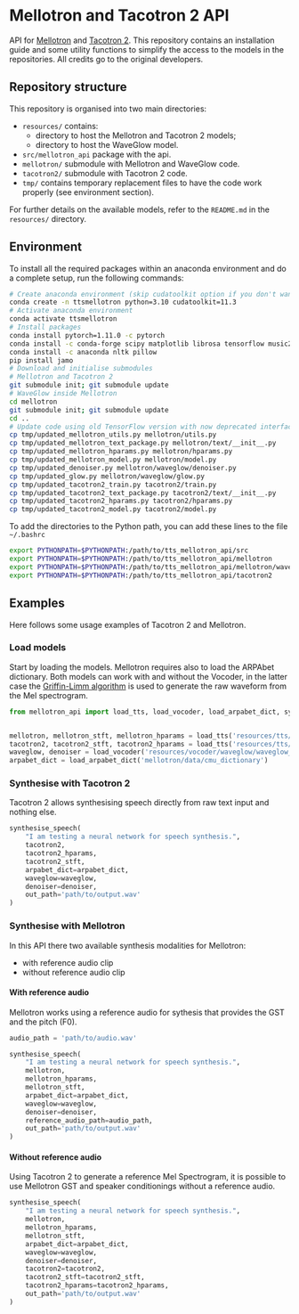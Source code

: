 # Mellotron and Tacotron 2 API

API for [Mellotron](https://github.com/NVIDIA/mellotron) and [Tacotron 2](https://github.com/NVIDIA/tacotron2).
This repository contains an installation guide and some utility functions to simplify the access to the models in the repositories.
All credits go to the original developers.

## Repository structure

This repository is organised into two main directories:

- `resources/` contains:
    - directory to host the Mellotron and Tacotron 2 models;
    - directory to host the WaveGlow model.
- `src/mellotron_api` package with the api.
- `mellotron/` submodule with Mellotron and WaveGlow code.
- `tacotron2/` submodule with Tacotron 2 code.
- `tmp/` contains temporary replacement files to have the code work properly (see environment section).

For further details on the available models, refer to the `README.md` in the `resources/` directory.

## Environment

To install all the required packages within an anaconda environment and do a complete setup, run the following commands:

```bash
# Create anaconda environment (skip cudatoolkit option if you don't want to use the GPU)
conda create -n ttsmellotron python=3.10 cudatoolkit=11.3
# Activate anaconda environment
conda activate ttsmellotron
# Install packages
conda install pytorch=1.11.0 -c pytorch
conda install -c conda-forge scipy matplotlib librosa tensorflow music21 inflect tensorboard tensorboardx unidecode
conda install -c anaconda nltk pillow
pip install jamo
# Download and initialise submodules
# Mellotron and Tacotron 2
git submodule init; git submodule update
# WaveGlow inside Mellotron
cd mellotron
git submodule init; git submodule update
cd ..
# Update code using old TensorFlow version with now deprecated interfaces
cp tmp/updated_mellotron_utils.py mellotron/utils.py
cp tmp/updated_mellotron_text_package.py mellotron/text/__init__.py
cp tmp/updated_mellotron_hparams.py mellotron/hparams.py
cp tmp/updated_mellotron_model.py mellotron/model.py
cp tmp/updated_denoiser.py mellotron/waveglow/denoiser.py
cp tmp/updated_glow.py mellotron/waveglow/glow.py
cp tmp/updated_tacotron2_train.py tacotron2/train.py
cp tmp/updated_tacotron2_text_package.py tacotron2/text/__init__.py
cp tmp/updated_tacotron2_hparams.py tacotron2/hparams.py
cp tmp/updated_tacotron2_model.py tacotron2/model.py
```

To add the directories to the Python path, you can add these lines to the file `~/.bashrc`

```bash
export PYTHONPATH=$PYTHONPATH:/path/to/tts_mellotron_api/src
export PYTHONPATH=$PYTHONPATH:/path/to/tts_mellotron_api/mellotron
export PYTHONPATH=$PYTHONPATH:/path/to/tts_mellotron_api/mellotron/waveglow
export PYTHONPATH=$PYTHONPATH:/path/to/tts_mellotron_api/tacotron2
```

## Examples

Here follows some usage examples of Tacotron 2 and Mellotron.

### Load models

Start by loading the models.
Mellotron requires also to load the ARPAbet dictionary.
Both models can work with and without the Vocoder, in the latter case the [Griffin-Limm algorithm](https://paperswithcode.com/method/griffin-lim-algorithm) is used to generate the raw waveform from the Mel spectrogram.

```python
from mellotron_api import load_tts, load_vocoder, load_arpabet_dict, synthesise_speech


mellotron, mellotron_stft, mellotron_hparams = load_tts('resources/tts/mellotron/mellotron_libritts.pt')
tacotron2, tacotron2_stft, tacotron2_hparams = load_tts('resources/tts/tacotron_2/tacotron2_statedict.pt', model='tacotron2')
waveglow, denoiser = load_vocoder('resources/vocoder/waveglow/waveglow_256channels_universal_v4.pt')
arpabet_dict = load_arpabet_dict('mellotron/data/cmu_dictionary')
```

### Synthesise with Tacotron 2

Tacotron 2 allows synthesising speech directly from raw text input and nothing else.

```python
synthesise_speech(
    "I am testing a neural network for speech synthesis.", 
    tacotron2,
    tacotron2_hparams,
    tacotron2_stft,
    arpabet_dict=arpabet_dict,
    waveglow=waveglow,
    denoiser=denoiser,
    out_path='path/to/output.wav'
)
```

### Synthesise with Mellotron

In this API there two available synthesis modalities for Mellotron:
- with reference audio clip
- without reference audio clip

#### With reference audio

Mellotron works using a reference audio for sythesis that provides the GST and the pitch (F0).

```python
audio_path = 'path/to/audio.wav'

synthesise_speech(
    "I am testing a neural network for speech synthesis.", 
    mellotron,
    mellotron_hparams,
    mellotron_stft,
    arpabet_dict=arpabet_dict,
    waveglow=waveglow,
    denoiser=denoiser,
    reference_audio_path=audio_path,
    out_path='path/to/output.wav'
)
```

#### Without reference audio

Using Tacotron 2 to generate a reference Mel Spectrogram, it is possible to use Mellotron GST and speaker conditionings without a reference audio.

```python
synthesise_speech(
    "I am testing a neural network for speech synthesis.", 
    mellotron,
    mellotron_hparams,
    mellotron_stft,
    arpabet_dict=arpabet_dict,
    waveglow=waveglow,
    denoiser=denoiser,
    tacotron2=tacotron2,
    tacotron2_stft=tacotron2_stft,
    tacotron2_hparams=tacotron2_hparams,
    out_path='path/to/output.wav'
)
```
